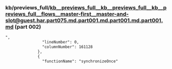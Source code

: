 ### kb/previews_full/kb__previews_full__kb__previews_full__kb__previews_full__flows__master-first__master-and-slot@guest.har.part075.md.part001.md.part001.md.part001.md (part 002)

```md
",
                "lineNumber": 0,
                "columnNumber": 161128
              },
              {
                "functionName": "synchronizeOnce"
```

```
